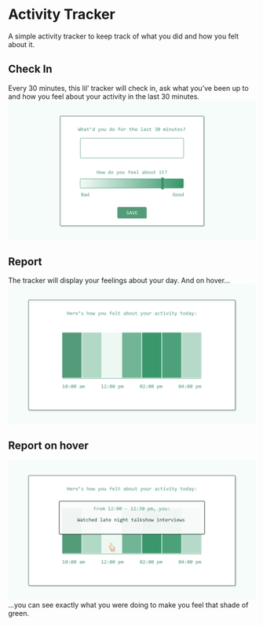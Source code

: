 # Activity Tracker
A simple activity tracker to keep track of what you did and how you felt about it.

## Check In
Every 30 minutes, this lil’ tracker will check in, ask what you’ve been up to and how you feel about your activity in the last 30 minutes.
![Question](docs/Question.png)

## Report
The tracker will display your feelings about your day. And on hover...
![Report](docs/Report.png)

## Report on hover
![Report on hover](docs/Report_hover.png)
...you can see exactly what you were doing to make you feel that shade of green.
